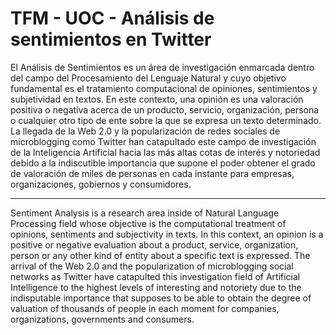 # TFM - UOC - Análisis de sentimientos en Twitter 

El Análisis de Sentimientos es un área de investigación enmarcada dentro del campo del Procesamiento del Lenguaje Natural y cuyo objetivo fundamental es el tratamiento computacional de opiniones, sentimientos y subjetividad en textos. En este contexto, una opinión es una valoración positiva o negativa acerca de un producto, servicio, organización, persona o cualquier otro tipo de ente sobre la que se expresa un texto determinado. La llegada de la Web 2.0 y la popularización de redes sociales de microblogging como Twitter han catapultado este campo de investigación de la Inteligencia Artificial hacia las más altas cotas de interés y notoriedad debido a la indiscutible importancia que supone el poder obtener el grado de valoración de miles de personas en cada instante para empresas, organizaciones, gobiernos y consumidores.

-----

Sentiment Analysis is a research area inside of Natural Language Processing field whose objective is the computational treatment of opinions, sentiments and subjectivity in texts. In this context, an opinion is a positive or negative evaluation about a product, service, organization, person or any other kind of entity about a specific text is expressed. The arrival of the Web 2.0 and the popularization of microblogging social
networks as Twitter have catapulted this investigation field of Artificial Intelligence to the highest levels of interesting and notoriety due to the indisputable importance that supposes to be able to obtain the degree of valuation of thousands of people in each moment for companies, organizations, governments and consumers.
